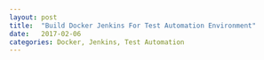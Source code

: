 ```yaml
---
layout: post
title:  "Build Docker Jenkins For Test Automation Environment"
date:   2017-02-06
categories: Docker, Jenkins, Test Automation
---
```


